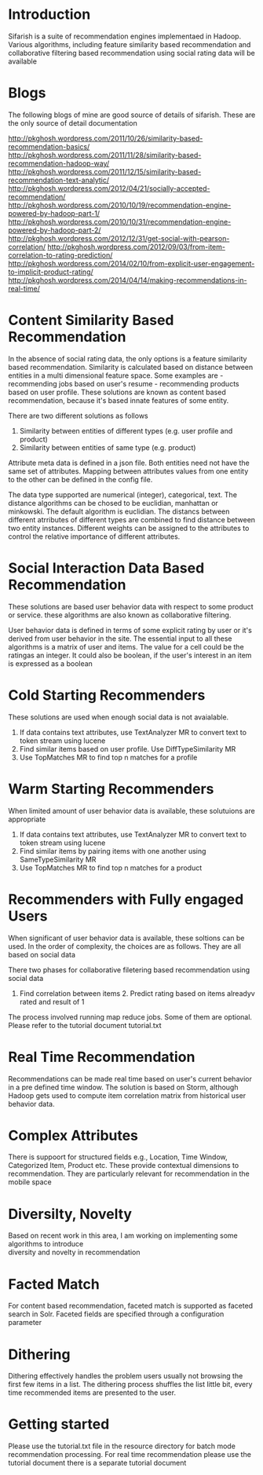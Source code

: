 # Introduction

Sifarish is a suite of recommendation engines implementaed in Hadoop. Various 
algorithms, including  feature similarity based recommendation and collaborative 
filtering based recommendation using social rating data will be available

# Blogs

The following blogs of mine are good source of details of sifarish. These are the only source
of detail documentation

http://pkghosh.wordpress.com/2011/10/26/similarity-based-recommendation-basics/
http://pkghosh.wordpress.com/2011/11/28/similarity-based-recommendation-hadoop-way/
http://pkghosh.wordpress.com/2011/12/15/similarity-based-recommendation-text-analytic/
http://pkghosh.wordpress.com/2012/04/21/socially-accepted-recommendation/
http://pkghosh.wordpress.com/2010/10/19/recommendation-engine-powered-by-hadoop-part-1/
http://pkghosh.wordpress.com/2010/10/31/recommendation-engine-powered-by-hadoop-part-2/
http://pkghosh.wordpress.com/2012/12/31/get-social-with-pearson-correlation/
http://pkghosh.wordpress.com/2012/09/03/from-item-correlation-to-rating-prediction/
http://pkghosh.wordpress.com/2014/02/10/from-explicit-user-engagement-to-implicit-product-rating/
http://pkghosh.wordpress.com/2014/04/14/making-recommendations-in-real-time/

# Content Similarity Based Recommendation

In the absence of social rating data, the only options is a feature similarity 
based recommendation. Similarity is calculated based on distance between entities 
in a multi dimensional feature space. Some examples are - recommending jobs based 
on user's resume - recommending products based on user profile. These
solutions are known as content based recommendation, because it's based innate 
features of some entity.

There are two different solutions as follows
1. Similarity between entities of different types (e.g. user profile and product)
2. Similarity between entities of same type (e.g. product)

Attribute meta data is defined in a json file. Both entities need not have the 
same set of attributes. Mapping between attributes values from one entity to 
the other can be defined in the config file.

The data type supported are numerical (integer), categorical, text. The distance algorithms 
can be chosed to be euclidian, manhattan or minkowski. The default algorithm is euclidian. 
The distancs between different atrributes of different types are combined to find distance between 
two entity instances. Different weights can be assigned to the attributes to control the relative 
importance of different attributes.


# Social Interaction Data Based Recommendation

These solutions are based user behavior data with respect to some product 
or service. these algorithms are also known as collaborative filtering.  

User behavior data is defined in terms of some explicit rating by user 
or it's derived from user  behavior in the site. The essential  input to all these algorithms 
is a matrix of user and items. The value for a cell could be the ratingas an integer. It could 
also be boolean,  if the user's interest in an item is expressed as a boolean


# Cold Starting Recommenders

These solutions are used when enough social data is not avaialable. 

1. If data contains text attributes, use TextAnalyzer MR to convert text to token stream 
   using lucene
2. Find similar items based on user profile. Use DiffTypeSimilarity MR
3. Use TopMatches MR to find top n matches for a profile


# Warm Starting Recommenders

When limited amount of user behavior data is available, these solutuions are appropriate

1. If data contains text attributes, use TextAnalyzer MR to convert text to token stream 
   using lucene
2. Find similar items by pairing items with one another using SameTypeSimilarity MR
3. Use TopMatches MR to find top n matches for a product


# Recommenders with Fully engaged Users

When significant of user behavior data is available, these soltions can be used. In 
the order of  complexity, the choices are as follows. They are all based on social data

There two phases for collaborative filetering based recommendation using social data
1. Find correlation between items 2. Predict rating based on items alreadyv rated and 
result of 1

The process involved running map reduce jobs. Some of them are optional. Please refer to the 
tutorial document tutorial.txt


# Real Time Recommendation

Recommendations can be made real time based on user's current behavior in a pre defined time
window. The solution is based on Storm, although Hadoop gets used to compute item correlation
matrix from historical user behavior data.

# Complex Attributes

There is  suppoort for structured fields e.g., Location, Time Window, Categorized Item, Product etc. 
These provide contextual dimensions to recommendation. They are particularly relevant for recommendation
in the mobile space

# Diversilty, Novelty 

Based on recent work in this area, I am working on implementing some  algorithms to introduce  
diversity and novelty in recommendation

# Facted Match

For content based recommendation, faceted match is supported as faceted search in Solr.
Faceted fields are specified through a configuration parameter

# Dithering
Dithering effectively handles the problem users usually not browsing the first few items
in a list. The dithering process shuffles the list little bit, every time recommended items 
are presented to the user.
 
# Getting started

Please use the tutorial.txt file in the resource directory for batch mode recommendation 
processing. For real time recommendation please use the tutorial document there is a separate
tutorial document








